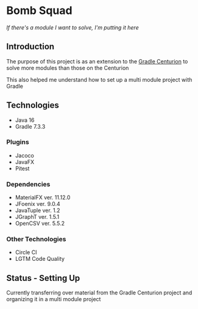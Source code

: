 # Bomb Squad
*If there's a module I want to solve, I'm putting it here*
## Introduction
The purpose of this project is as an extension to the [Gradle Centurion](https://github.com/Ultraviolet-Ninja/GradleCenturion) to solve more modules than those on the Centurion

This also helped me understand how to set up a multi module project with Gradle

## Technologies
- Java 16
- Gradle 7.3.3

### Plugins
- Jacoco
- JavaFX
- Pitest
### Dependencies
- MaterialFX ver. 11.12.0
- JFoenix ver. 9.0.4
- JavaTuple ver. 1.2
- JGraphT ver. 1.5.1
- OpenCSV ver. 5.5.2
### Other Technologies
- Circle CI
- LGTM Code Quality

## Status - Setting Up
Currently transferring over material from the Gradle Centurion project and organizing it in a multi module project
